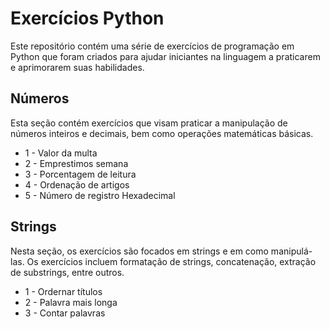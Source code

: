 # Exercícios Python
Este repositório contém uma série de exercícios de programação em Python que foram criados para ajudar iniciantes na linguagem a praticarem e aprimorarem suas habilidades.

## Números
Esta seção contém exercícios que visam praticar a manipulação de números inteiros e decimais, bem como operações matemáticas básicas.

* 1 - Valor da multa
* 2 - Emprestimos semana
* 3 - Porcentagem de leitura
* 4 - Ordenação de artigos
* 5 - Número de registro Hexadecimal

## Strings
Nesta seção, os exercícios são focados em strings e em como manipulá-las. Os exercícios incluem formatação de strings, concatenação, extração de substrings, entre outros.

* 1 - Ordernar títulos
* 2 - Palavra mais longa
* 3 - Contar palavras



